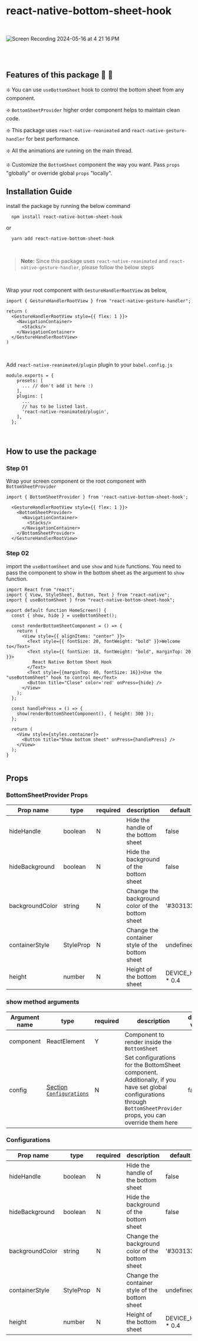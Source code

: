 # react-native-bottom-sheet-hook #

<br>

![Screen Recording 2024-05-16 at 4 21 16 PM](https://github.com/Harisene/react-native-bottom-sheet-hook/assets/33250282/c07bbd27-cd82-4f17-8faa-57e2ac7067a9)


<br>
<br>

## Features of this package :star_struck: :star_struck:

:sparkle: You can use ```useBottomSheet``` hook to control the bottom sheet from any component.

:sparkle: ```BottomSheetProvider``` higher order component helps to maintain clean code.

:sparkle: This package uses ```react-native-reanimated``` and ```react-native-gesture-handler``` for best performance.

:sparkle: All the animations are running on the main thread.

:sparkle: Customize the ```BottomSheet``` component the way you want. Pass ```props``` "globally" or override global ```props``` "locally".

## Installation Guide ##

install the package by running the below command
```
  npm install react-native-bottom-sheet-hook
```
or
```
  yarn add react-native-bottom-sheet-hook
```
<br>

> **Note:** Since this package uses ```react-native-reanimated``` and ```react-native-gesture-handler```, please follow the below steps

<br>

Wrap your root component with ```GestureHandlerRootView``` as below,

```
import { GestureHandlerRootView } from "react-native-gesture-handler";

return (
  <GestureHandlerRootView style={{ flex: 1 }}>  
    <NavigationContainer>
      <Stacks/>
    </NavigationContainer>
  </GestureHandlerRootView>
)
```

<br>


Add ```react-native-reanimated/plugin``` plugin to your ```babel.config.js```

```
module.exports = {
    presets: [
      ... // don't add it here :)
    ],
    plugins: [
      ...
      // has to be listed last.
      'react-native-reanimated/plugin',
    ],
  };
```

<br>

## How to use the package ##

### Step 01 ###

Wrap your screen component or the root component with ```BottomSheetProvider```

```
import { BottomSheetProvider } from 'react-native-bottom-sheet-hook';

  <GestureHandlerRootView style={{ flex: 1 }}>
    <BottomSheetProvider>
      <NavigationContainer>
        <Stacks/>
      </NavigationContainer>
    </BottomSheetProvider>
  </GestureHandlerRootView>

```

### Step 02 ###

import the ```useBottomSheet``` and use ```show``` and ```hide``` functions.
You need to pass the component to show in the bottom sheet as the argument to ```show``` function.

```
import React from "react";
import { View, StyleSheet, Button, Text } from "react-native";
import { useBottomSheet } from "react-native-bottom-sheet-hook";

export default function HomeScreen() {
  const { show, hide } = useBottomSheet();

  const renderBottomSheetComponent = () => {
    return (
      <View style={{ alignItems: "center" }}>
        <Text style={{ fontSize: 20, fontWeight: "bold" }}>Welcome to</Text>
        <Text style={{ fontSize: 18, fontWeight: "bold", marginTop: 20 }}>
          React Native Bottom Sheet Hook
        </Text>
        <Text style={{marginTop: 40, fontSize: 16}}>Use the "useBottomSheet" hook to control me</Text>
        <Button title="Close" color='red' onPress={hide} />
      </View>
    );
  };

  const handlePress = () => {
    show(renderBottomSheetComponent(), { height: 300 });
  };

  return (
    <View style={styles.container}>
      <Button title="Show bottom sheet" onPress={handlePress} />
    </View>
  );
}


```

## Props ##

### BottomSheetProvider Props ###

Prop name | type | required | description | default value
--- | --- | --- | --- | ---
hideHandle | boolean | N | Hide the handle of the bottom sheet | false
hideBackground | boolean | N | Hide the background of the bottom sheet | false
backgroundColor | string | N | Change the background color of the bottom sheet | '#303133'
containerStyle | StyleProp<ViewStyle> | N | Change the container style of the bottom sheet | undefined
height | number | N | Height of the bottom sheet | DEVICE_HEIGHT * 0.4

### show method arguments ###

Argument name | type | required | description | default value
--- | --- | --- | --- | ---
component | ReactElement | Y | Component to render inside the ```BottomSheet```
config | [Section `Configurations`](###configurations) | N | Set configurations for the BottomSheet component. Additionally, if you have set global configurations through ```BottomSheetProvider``` props, you can override them here  | false

### Configurations ###

Prop name | type | required | description | default value
--- | --- | --- | --- | ---
hideHandle | boolean | N | Hide the handle of the bottom sheet | false
hideBackground | boolean | N | Hide the background of the bottom sheet | false
backgroundColor | string | N | Change the background color of the bottom sheet | '#303133'
containerStyle | StyleProp<ViewStyle> | N | Change the container style of the bottom sheet | undefined
height | number | N | Height of the bottom sheet | DEVICE_HEIGHT * 0.4



